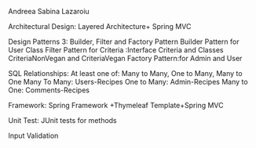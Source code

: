 Andreea Sabina Lazaroiu

Architectural Design: Layered Architecture+ Spring MVC


Design Patterns 3: Builder, Filter and Factory Pattern
Builder Pattern for User Class
Filter Pattern for Criteria  :Interface Criteria and Classes CriteriaNonVegan and CriteriaVegan
Factory Pattern:for Admin and User


SQL Relationships: At least one of: Many to Many, One to Many, Many to One
Many To Many: Users-Recipes
One to Many: Admin-Recipes
Many to One: Comments-Recipes


Framework: Spring Framework +Thymeleaf Template+Spring MVC


Unit Test: JUnit tests for methods


Input Validation
